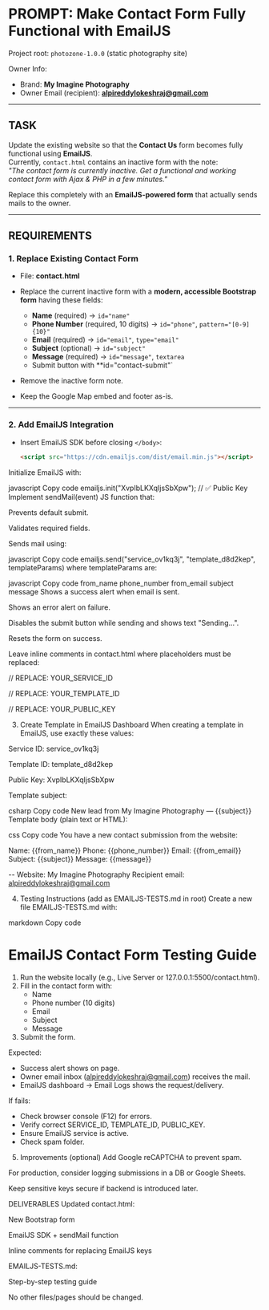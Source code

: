 # PROMPT: Make Contact Form Fully Functional with EmailJS

Project root: `photozone-1.0.0` (static photography site)

Owner Info:
- Brand: **My Imagine Photography**
- Owner Email (recipient): **alpireddylokeshraj@gmail.com**

---

## TASK

Update the existing website so that the **Contact Us** form becomes fully functional using **EmailJS**.  
Currently, `contact.html` contains an inactive form with the note:  
*"The contact form is currently inactive. Get a functional and working contact form with Ajax & PHP in a few minutes."*  

Replace this completely with an **EmailJS-powered form** that actually sends mails to the owner.

---

## REQUIREMENTS

### 1. Replace Existing Contact Form
- File: **contact.html**  
- Replace the current inactive form with a **modern, accessible Bootstrap form** having these fields:
  - **Name** (required) → `id="name"`
  - **Phone Number** (required, 10 digits) → `id="phone"`, `pattern="[0-9]{10}"`
  - **Email** (required) → `id="email"`, `type="email"`
  - **Subject** (optional) → `id="subject"`
  - **Message** (required) → `id="message"`, `textarea`
  - Submit button with **id="contact-submit"`

- Remove the inactive form note.  
- Keep the Google Map embed and footer as-is.

---

### 2. Add EmailJS Integration
- Insert EmailJS SDK before closing `</body>`:
  ```html
  <script src="https://cdn.emailjs.com/dist/email.min.js"></script>
Initialize EmailJS with:

javascript
Copy code
emailjs.init("XvpIbLKXqIjsSbXpw"); // ✅ Public Key
Implement sendMail(event) JS function that:

Prevents default submit.

Validates required fields.

Sends mail using:

javascript
Copy code
emailjs.send("service_ov1kq3j", "template_d8d2kep", templateParams)
where templateParams are:

javascript
Copy code
from_name
phone_number
from_email
subject
message
Shows a success alert when email is sent.

Shows an error alert on failure.

Disables the submit button while sending and shows text "Sending...".

Resets the form on success.

Leave inline comments in contact.html where placeholders must be replaced:

// REPLACE: YOUR_SERVICE_ID

// REPLACE: YOUR_TEMPLATE_ID

// REPLACE: YOUR_PUBLIC_KEY

3. Create Template in EmailJS Dashboard
When creating a template in EmailJS, use exactly these values:

Service ID: service_ov1kq3j

Template ID: template_d8d2kep

Public Key: XvpIbLKXqIjsSbXpw

Template subject:

csharp
Copy code
New lead from My Imagine Photography — {{subject}}
Template body (plain text or HTML):

css
Copy code
You have a new contact submission from the website:

Name: {{from_name}}
Phone: {{phone_number}}
Email: {{from_email}}
Subject: {{subject}}
Message:
{{message}}

-- Website: My Imagine Photography
Recipient email: alpireddylokeshraj@gmail.com

4. Testing Instructions (add as EMAILJS-TESTS.md in root)
Create a new file EMAILJS-TESTS.md with:

markdown
Copy code
# EmailJS Contact Form Testing Guide

1. Run the website locally (e.g., Live Server or 127.0.0.1:5500/contact.html).
2. Fill in the contact form with:
   - Name
   - Phone number (10 digits)
   - Email
   - Subject
   - Message
3. Submit the form.

Expected:
- Success alert shows on page.
- Owner email inbox (alpireddylokeshraj@gmail.com) receives the mail.
- EmailJS dashboard → Email Logs shows the request/delivery.

If fails:
- Check browser console (F12) for errors.
- Verify correct SERVICE_ID, TEMPLATE_ID, PUBLIC_KEY.
- Ensure EmailJS service is active.
- Check spam folder.
5. Improvements (optional)
Add Google reCAPTCHA to prevent spam.

For production, consider logging submissions in a DB or Google Sheets.

Keep sensitive keys secure if backend is introduced later.

DELIVERABLES
Updated contact.html:

New Bootstrap form

EmailJS SDK + sendMail function

Inline comments for replacing EmailJS keys

EMAILJS-TESTS.md:

Step-by-step testing guide

No other files/pages should be changed.
